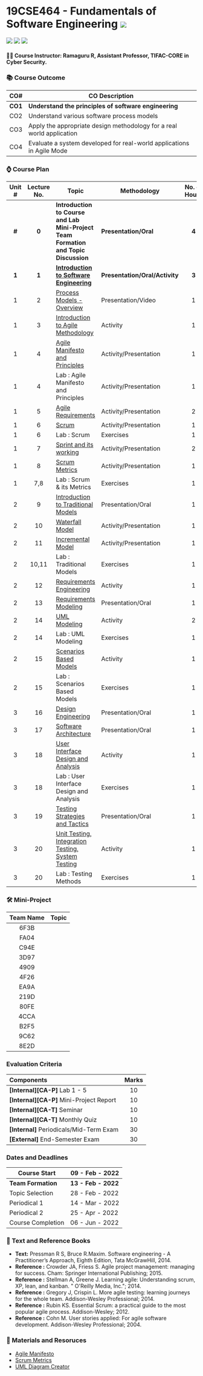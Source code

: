 # 19CSE464 - Fundamentals of Software Engineering ![](https://img.shields.io/badge/-Live-brightgreen)
![](https://img.shields.io/badge/Batch-19CCE-lightgreen) ![](https://img.shields.io/badge/UG-blue) ![](https://img.shields.io/badge/Subject-FoSE-blue)

#### :teacher: Course Instructor:  Ramaguru R, Assistant Professor, TIFAC-CORE in Cyber Security.

### :books: Course Outcome

| CO#  | CO Description |
|------|----------------|
| **CO1** | **Understand the principles of software engineering** |
| CO2 | Understand various software process models |
| CO3 | Apply the appropriate design methodology for a real world application |
| CO4 | Evaluate a system developed for real-world applications in Agile Mode |

### :watch: Course Plan 

| Unit # | Lecture No. | Topic | Methodology | No. of Hours |
|:------:|:-----------:|-------|-------------|:------------:|
| **#**  |    **0**    | **Introduction to Course and Lab <br/> Mini-Project Team Formation and Topic Discussion** | **Presentation/Oral** | **4** |
| **1**  |    **1**    | [**Introduction to Software Engineering**](Software%20Engineering.md) | **Presentation/Oral/Activity** | **3** |
|   1    |      2      | [Process Models - Overview](Process%20Models.md) | Presentation/Video | 1 | 
|   1    |      3      | [Introduction to Agile Methodology](Agile%20Methodology.md) | Activity | 1 |
|   1    |      4      | [Agile Manifesto and Principles](Agile%20Manifesto%20and%20Principles.md) | Activity/Presentation | 1 |
|   1    |      4      | Lab : Agile Manifesto and Principles | Activity/Presentation | 1 |
|   1    |      5      | [Agile Requirements](Agile%20Requirements.md) | Activity/Presentation | 2 |
|   1    |      6      | [Scrum](Scrum.md) | Activity/Presentation | 1 | 
|   1    |      6      | Lab : Scrum                       | Exercises | 1 | 
|   1    |      7      | [Sprint and its working](Sprint.md) | Activity/Presentation | 2 |
|   1    |      8      | [Scrum Metrics](Scrum%20Metrics.md) | Activity/Presentation | 1 | 
|   1    |     7,8     | Lab : Scrum & its Metrics         | Exercises | 1 | 
|   2    |      9      | [Introduction to Traditional Models](Traditional%20Models.md) |  Presentation/Oral   | 1 | 
|   2    |     10      | [Waterfall Model](Waterfall%20Model.md) | Activity/Presentation | 1 |
|   2    |     11      | [Incremental Model](Incremental%20Model.md) | Activity/Presentation | 1 |
|   2    |    10,11    | Lab : Traditional Models            | Exercises | 1 |
|   2    |     12      | [Requirements Engineering](Requirements%20Engineering.md) | Activity | 1 |
|   2    |     13      | [Requirements Modeling](Requirements%20Modelling.md) | Presentation/Oral | 1 |
|   2    |     14      | [UML Modeling](UML.md)                      | Activity | 2 |
|   2    |     14      | Lab : UML Modeling                | Exercises | 1 |
|   2    |     15      | [Scenarios Based Models](Scenarios%20Based%20Models.md) | Activity | 1 |
|   2    |     15      | Lab : Scenarios Based Models       | Exercises | 1 |
|   3    |     16      | [Design Engineering](Design%20Engineering.md) |  Presentation/Oral  | 1 |
|   3    |     17      | [Software Architecture](Software%20Architecture.md) |  Presentation/Oral  | 1 |
|   3    |     18      | [User Interface Design and Analysis](User%20Interface%20Design%20and%20Analysis.md) |  Activity  | 1 |
|   3    |     18      | Lab : User Interface Design and Analysis |  Exercises  | 1 |
|   3    |     19      | [Testing Strategies and Tactics](Testing%20Strategies%20and%20Tactics.md) |  Presentation/Oral  | 1 |
|   3    |     20      | [Unit Testing, Integration Testing, System Testing](Testing.md) |  Activity  | 1 |
|   3    |     20      | Lab : Testing Methods | Exercises  | 1 |

### :hammer_and_wrench: Mini-Project

| Team Name | Topic | 
|:---------:|:-----:|
|   6F3B		  |       |
|   FA04		  |       |
|   C94E		  |       |
|   3D97		  |       |	
|   4909		  |       |	
|   4F26		  |       |	
|   EA9A		  |       |	
|   219D		  |       |	
|   80FE		  |       |	
|   4CCA			 |       |
|   B2F5		  |       |	
|   9C62		  |       |	
|   8E2D    |       |

### Evaluation Criteria

| Components | Marks |
|:----------|:-----:|
| **[Internal][CA-P]** Lab 1 - 5 | 10 |
| **[Internal][CA-P]** Mini-Project Report | 10 |
| **[Internal][CA-T]** Seminar | 10 |
| **[Internal][CA-T]** Monthly Quiz | 10 |
| **[Internal]** Periodicals/Mid-Term Exam | 30 |
| **[External]** End-Semester Exam | 30 |

### Dates and Deadlines

| Course Start | 09 - Feb - 2022 |
|--------------|-----------------|
| **Team Formation** | **13 - Feb - 2022** |
| Topic Selection | 28 - Feb - 2022 |
| Periodical 1 | 14 - Mar - 2022 |
| Periodical 2 | 25 - Apr - 2022 |
| Course Completion | 06 - Jun - 2022 |

### :green_book: Text and Reference Books
 - **Text:** Pressman R S, Bruce R.Maxim. Software engineering - A Practitioner’s Approach, Eighth Edition, Tata McGrawHill, 2014.
 - **Reference :** Crowder JA, Friess S. Agile project management: managing for success. Cham: Springer International Publishing; 2015.
 - **Reference :** Stellman A, Greene J. Learning agile: Understanding scrum, XP, lean, and kanban. " O'Reilly Media, Inc."; 2014.
 - **Reference :** Gregory J, Crispin L. More agile testing: learning journeys for the whole team. Addison-Wesley Professional; 2014.
 - **Reference :** Rubin KS. Essential Scrum: a practical guide to the most popular agile process. Addison-Wesley; 2012.
 - **Reference :** Cohn M. User stories applied: For agile software development. Addison-Wesley Professional; 2004.

### :notebook: Materials and Resoruces
 - [Agile Manifesto](https://resources.scrumalliance.org/Article/key-values-principles-agile-manifesto)
 - [Scrum Metrics](https://www.atlassian.com/agile/scrum/scrum-metrics)
 - [UML Diagram Creator](https://online.visual-paradigm.com/diagrams/features/uml-tool/)

